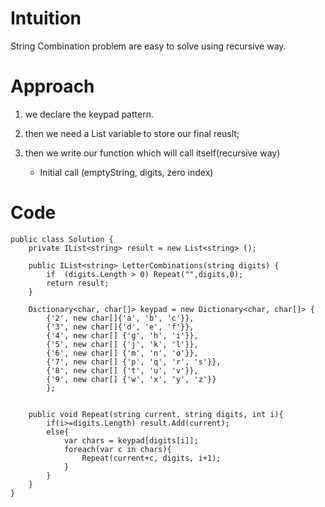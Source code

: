 # Intuition
<!-- Describe your first thoughts on how to solve this problem. -->
String Combination problem are easy to solve using recursive way.
# Approach
<!-- Describe your approach to solving the problem. -->
1. we declare the keypad pattern.
2. then we need a List<string> variable to store our final reuslt;
3. then we write our function which will call itself(recursive way)
    
    - Initial call (emptyString, digits, zero index)    


# Code
```
public class Solution {
    private IList<string> result = new List<string> ();

    public IList<string> LetterCombinations(string digits) {
        if  (digits.Length > 0) Repeat("",digits,0);
        return result;
    }

    Dictionary<char, char[]> keypad = new Dictionary<char, char[]> {
        {'2', new char[]{'a', 'b', 'c'}}, 
        {'3', new char[]{'d', 'e', 'f'}}, 
        {'4', new char[] {'g', 'h', 'i'}}, 
        {'5', new char[] {'j', 'k', 'l'}}, 
        {'6', new char[] {'m', 'n', 'o'}}, 
        {'7', new char[] {'p', 'q', 'r', 's'}}, 
        {'8', new char[] {'t', 'u', 'v'}}, 
        {'9', new char[] {'w', 'x', 'y', 'z'}}
        };


    public void Repeat(string current, string digits, int i){
        if(i>=digits.Length) result.Add(current);
        else{
            var chars = keypad[digits[i]];
            foreach(var c in chars){
                Repeat(current+c, digits, i+1);
            }
        }
    }
}
```